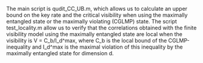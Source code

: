 The main script is qudit_CC_UB.m, which allows us to calculate an upper bound on the key rate and the critical visibility when using the maximally entangled state or the maximally violating (CGLMP) state.
The script test_locality.m allow us to verify that the correlations obtained with the finite visibility model using the maximally entangled state are local when the visibility is V = C_b/I_d^max, where C_b is the local bound of the CGLMP-inequality and I_d^max is the maximal violation of this inequality by the maximally entangled state for dimension d.
